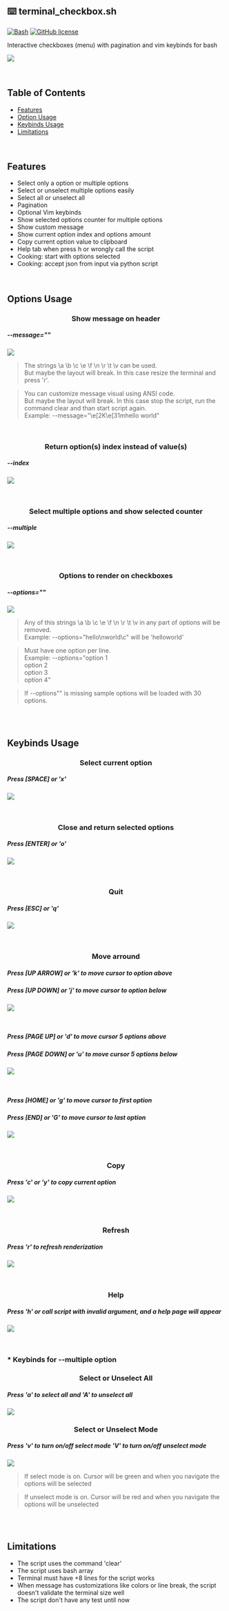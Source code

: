## ⌨️ terminal_checkbox.sh

[![Bash](https://img.shields.io/badge/language-Bash-green.svg)](https://github.com/pedro-hs/terminal-checkbox.sh) [![GitHub license](https://img.shields.io/badge/license-MIT-blue.svg)](https://raw.githubusercontent.com/pedro-hs/terminal-checkbox.sh/master/LICENSE.md)

Interactive checkboxes (menu) with pagination and vim keybinds for bash

![](demo/example.gif)

<br />

## Table of Contents

- [ Features ](#features)
- [ Option Usage ](#options-usage)
- [ Keybinds Usage ](#keybinds-usage)
- [ Limitations ](#limitations)

<br />

## Features

- Select only a option or multiple options
- Select or unselect multiple options easily
- Select all or unselect all
- Pagination
- Optional Vim keybinds
- Show selected options counter for multiple options
- Show custom message
- Show current option index and options amount
- Copy current option value to clipboard
- Help tab when press h or wrongly call the script
- Cooking: start with options selected
- Cooking: accept json from input via python script

<br />

## Options Usage

### <div align="center">Show message on header</div>

##### --message=""

![](demo/message.gif)

> The strings \a \b \c \e \f \n \r \t \v can be used. <br />
> But maybe the layout will break. In this case resize the terminal and press 'r'.

> You can customize message visual using ANSI code. <br />
> But maybe the layout will break. In this case stop the script, run the command clear and than start script again. <br />
> Example: --message="\e[2K\e[31mhello world"

<br />

### <div align="center">Return option(s) index instead of value(s)</div>

##### --index

![](demo/index.gif)

<br />

### <div align="center">Select multiple options and show selected counter</div>

##### --multiple

![](demo/default_and_multiple.gif)

<br />

### <div align="center">Options to render on checkboxes</div>

##### --options=""

![](demo/example.gif)

> Any of this strings \a \b \c \e \f \n \r \t \v in any part of options will be removed. <br />
> Example: --options="hello\nworld\c" will be 'helloworld'

> Must have one option per line. <br />
> Example:
> --options="option 1 <br />
> option 2 <br />
> option 3 <br />
> option 4"

> If --options"" is missing sample options will be loaded with 30 options.

<br />
<br />

## Keybinds Usage

### <div align="center">Select current option</div>

##### Press [SPACE] or 'x'

![](demo/space.gif)

<br />

### <div align="center">Close and return selected options</div>

##### Press [ENTER] or 'o'

![](demo/enter.gif)

<br />

### <div align="center">Quit</div>

##### Press [ESC] or 'q'

![](demo/esc.gif)

<br />

### <div align="center">Move arround</div>

##### Press [UP ARROW] or 'k' to move cursor to option above

##### Press [UP DOWN] or 'j' to move cursor to option below

![](demo/up_down_arrow.gif)

<br />

##### Press [PAGE UP] or 'd' to move cursor 5 options above

##### Press [PAGE DOWN] or 'u' to move cursor 5 options below

![](demo/page_up_down.gif)

<br />

##### Press [HOME] or 'g' to move cursor to first option

##### Press [END] or 'G' to move cursor to last option

![](demo/home_end.gif)

<br />

### <div align="center">Copy</div>

##### Press 'c' or 'y' to copy current option

![](demo/copy.gif)

<br />

### <div align="center">Refresh</div>

##### Press 'r' to refresh renderization

![](demo/refresh.gif)

<br />

### <div align="center">Help</div>

##### Press 'h' or call script with invalid argument, and a help page will appear

![](demo/help.gif)

<br />

### \* Keybinds for --multiple option

### <div align="center">Select or Unselect All</div>

##### Press 'a' to select all and 'A' to unselect all

![](demo/select_unselect_all.gif)

### <div align="center">Select or Unselect Mode</div>

##### Press 'v' to turn on/off select mode 'V' to turn on/off unselect mode

![](demo/select_unselect_mode.gif)

> If select mode is on. Cursor will be green and when you navigate the options will be selected

> If unselect mode is on. Cursor will be red and when you navigate the options will be unselected

<br />
<br />

## Limitations

- The script uses the command 'clear'
- The script uses bash array
- Terminal must have +8 lines for the script works
- When message has customizations like colors or line break, the script doesn't validate the terminal size well
- The script don't have any test until now
